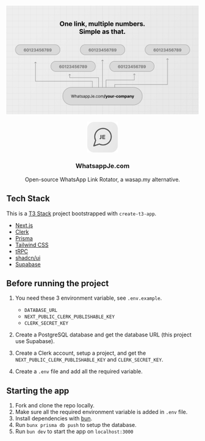 <div align="center">

<a href="https://github.com/afrieirham/whatsappje">
  <img src="./public/og.png" alt="poster">
</a>
<br/>
<br/>
<img src="./public/logo.png" alt="logo" width="80px"/>
<h3 align="center">WhatsappJe.com</h3>

Open-source WhatsApp Link Rotator, a wasap.my alternative.

</div>

## Tech Stack

This is a [T3 Stack](https://create.t3.gg/) project bootstrapped with `create-t3-app`.

- [Next.js](https://nextjs.org)
- [Clerk](https://clerk.com)
- [Prisma](https://prisma.io)
- [Tailwind CSS](https://tailwindcss.com)
- [tRPC](https://trpc.io)
- [shadcn/ui](https://ui.shadcn.com)
- [Supabase](https://supabase.com)

## Before running the project

1. You need these 3 environment variable, see `.env.example`.

   - `DATABASE_URL`
   - `NEXT_PUBLIC_CLERK_PUBLISHABLE_KEY`
   - `CLERK_SECRET_KEY`

2. Create a PostgreSQL database and get the database URL (this project use Supabase).
3. Create a Clerk account, setup a project, and get the `NEXT_PUBLIC_CLERK_PUBLISHABLE_KEY` and `CLERK_SECRET_KEY`.
4. Create a `.env` file and add all the required variable.

## Starting the app

1. Fork and clone the repo locally.
2. Make sure all the required environment variable is added in `.env` file.
3. Install dependencies with [bun](https://bun.sh).
4. Run `bunx prisma db push` to setup the database.
5. Run `bun dev` to start the app on `localhost:3000`
